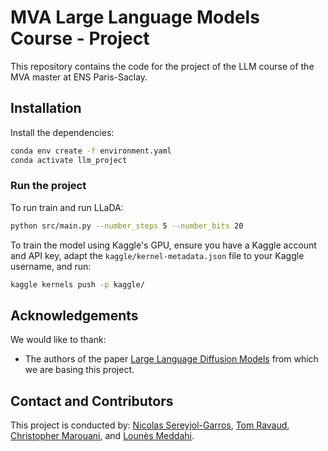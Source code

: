 # MVA Large Language Models Course - Project

This repository contains the code for the project of the LLM course of the MVA master at ENS Paris-Saclay.

## Installation

Install the dependencies:

```bash
conda env create -f environment.yaml
conda activate llm_project
```

### Run the project
To run train and run LLaDA:
```bash
python src/main.py --number_steps 5 --number_bits 20
```

To train the model using Kaggle's GPU, ensure you have a Kaggle account and API key, adapt the `kaggle/kernel-metadata.json` file to your Kaggle username, and run:
```bash
kaggle kernels push -p kaggle/
```


## Acknowledgements

We would like to thank:
* The authors of the paper [Large Language Diffusion Models](https://ml-gsai.github.io/LLaDA-demo/) from which we are basing this project.

## Contact and Contributors

This project is conducted by: [Nicolas Sereyjol-Garros](), [Tom Ravaud](), [Christopher Marouani](), and [Lounès Meddahi]().